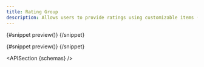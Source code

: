 ```yaml
---
title: Rating Group
description: Allows users to provide ratings using customizable items (like stars).
---
```


<script>
	import { APISection, ComponentPreviewV2, RatingGroupDemo, RatingGroupDemoCustom, Callout } from '$lib/components/index.js'
	let { schemas } = $props()
</script>

<ComponentPreviewV2 name="rating-group-demo" componentName="Rating Group">

{#snippet preview()}
<RatingGroupDemo />
{/snippet}

</ComponentPreviewV2>

<ComponentPreviewV2 name="rating-group-demo-custom" componentName="Rating Group">

{#snippet preview()}
<RatingGroupDemoCustom />
{/snippet}

</ComponentPreviewV2>

<APISection {schemas} />
